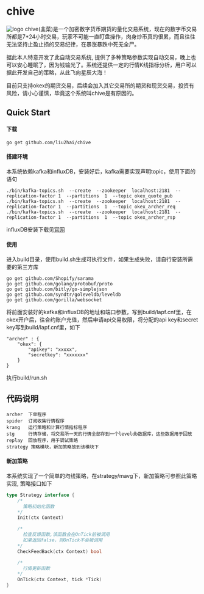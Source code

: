 # chive
![logo](https://github.com/liu2hai/chive/raw/master/img/logo.jpg)
chive(韭菜)是一个加密数字货币期货的量化交易系统，现在的数字币交易所都是7*24小时交易，玩家不可能一直盯盘操作，肉身炒币真的很累，而且往往无法坚持止盈止损的交易纪律，在暴涨暴跌中死无全尸。

据此本人特意开发了此自动交易系统, 提供了多种策略参数实现自动交易，晚上也可以安心睡眠了，因为钱输光了。系统还提供一定的行情K线指标分析，用户可以据此开发自己的策略，从此飞向星辰大海！

目前只支持okex的期货交易，后续会加入其它交易所的期货和现货交易，投资有风险，请小心谨慎，毕竟这个系统叫chive是有原因的。


## Quick Start

#### 下载

    go get github.com/liu2hai/chive

#### 搭建环境
本系统依赖kafka和influxDB，安装好后，kafka需要实现声明topic，使用下面的语句

    ./bin/kafka-topics.sh  --create  --zookeeper  localhost:2181  --replication-factor 1  --partitions  1  --topic okex_quote_pub
    ./bin/kafka-topics.sh  --create  --zookeeper  localhost:2181  --replication-factor 1  --partitions  1  --topic okex_archer_req
    ./bin/kafka-topics.sh  --create  --zookeeper  localhost:2181  --replication-factor 1  --partitions  1  --topic okex_archer_rsp

influxDB安装下载见[官网](https://www.influxdata.com/)

#### 使用
进入build目录，使用build.sh生成可执行文件，如果生成失败，请自行安装所需要的第三方库

	go get github.com/Shopify/sarama
	go get github.com/golang/protobuf/proto
	go get github.com/bitly/go-simplejson
	go get github.com/syndtr/goleveldb/leveldb
	go get github.com/gorilla/websocket

将前面安装好的kafka和influxDB的地址和端口参数，写到build/lapf.cnf里，在okex开户后，往合约账户充值，然后申请api交易权限，将分配的api key和secret key写到build/lapf.cnf里，如下

    "archer" : {
        "okex": {
            "apikey": "xxxxx",
            "secretkey": "xxxxxxx"
        }
    }

执行build/run.sh

## 代码说明

    archer  下单程序
    spider  订阅收集行情程序
    krang   运行策略和计算行情指标程序
    stg     行情存储，将交易所一天的行情全部存到一个leveldb数据库，这些数据用于回放
    replay  回放程序，用于调试策略
    strategy 策略模块，新加策略放到该模块下

#### 新加策略
本系统实现了一个简单的均线策略，在strategy/mavg下，新加策略可参照此策略实现, 策略接口如下

```go
type Strategy interface {
	/*
	  策略初始化函数
	*/
	Init(ctx Context)

	/*
	  检查反馈函数,该函数会在OnTick前被调用
	  如果返回false，则OnTick不会被调用
	*/
	CheckFeedBack(ctx Context) bool

	/*
	  行情更新函数
	*/
	OnTick(ctx Context, tick *Tick)
}
```
